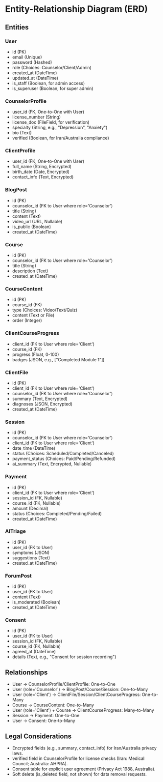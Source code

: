 # Entity-Relationship Diagram (ERD)

## Entities
### User
- id (PK)
- email (Unique)
- password (Hashed)
- role (Choices: Counselor/Client/Admin)
- created_at (DateTime)
- updated_at (DateTime)
- is_staff (Boolean, for admin access)
- is_superuser (Boolean, for super admin)

### CounselorProfile
- user_id (FK, One-to-One with User)
- license_number (String)
- license_doc (FileField, for verification)
- specialty (String, e.g., "Depression", "Anxiety")
- bio (Text)
- verified (Boolean, for Iran/Australia compliance)

### ClientProfile
- user_id (FK, One-to-One with User)
- full_name (String, Encrypted)
- birth_date (Date, Encrypted)
- contact_info (Text, Encrypted)

### BlogPost
- id (PK)
- counselor_id (FK to User where role='Counselor')
- title (String)
- content (Text)
- video_url (URL, Nullable)
- is_public (Boolean)
- created_at (DateTime)

### Course
- id (PK)
- counselor_id (FK to User where role='Counselor')
- title (String)
- description (Text)
- created_at (DateTime)

### CourseContent
- id (PK)
- course_id (FK)
- type (Choices: Video/Text/Quiz)
- content (Text or File)
- order (Integer)

### ClientCourseProgress
- client_id (FK to User where role='Client')
- course_id (FK)
- progress (Float, 0-100)
- badges (JSON, e.g., ["Completed Module 1"])

### ClientFile
- id (PK)
- client_id (FK to User where role='Client')
- counselor_id (FK to User where role='Counselor')
- summary (Text, Encrypted)
- diagnoses (JSON, Encrypted)
- created_at (DateTime)

### Session
- id (PK)
- counselor_id (FK to User where role='Counselor')
- client_id (FK to User where role='Client')
- date_time (DateTime)
- status (Choices: Scheduled/Completed/Canceled)
- payment_status (Choices: Paid/Pending/Refunded)
- ai_summary (Text, Encrypted, Nullable)

### Payment
- id (PK)
- client_id (FK to User where role='Client')
- session_id (FK, Nullable)
- course_id (FK, Nullable)
- amount (Decimal)
- status (Choices: Completed/Pending/Failed)
- created_at (DateTime)

### AITriage
- id (PK)
- user_id (FK to User)
- symptoms (JSON)
- suggestions (Text)
- created_at (DateTime)

### ForumPost
- id (PK)
- user_id (FK to User)
- content (Text)
- is_moderated (Boolean)
- created_at (DateTime)

### Consent
- id (PK)
- user_id (FK to User)
- session_id (FK, Nullable)
- course_id (FK, Nullable)
- agreed_at (DateTime)
- details (Text, e.g., "Consent for session recording")

## Relationships
- User → CounselorProfile/ClientProfile: One-to-One
- User (role='Counselor') → BlogPost/Course/Session: One-to-Many
- User (role='Client') → ClientFile/Session/ClientCourseProgress: One-to-Many
- Course → CourseContent: One-to-Many
- User (role='Client') + Course → ClientCourseProgress: Many-to-Many
- Session → Payment: One-to-One
- User → Consent: One-to-Many

## Legal Considerations
- Encrypted fields (e.g., summary, contact_info) for Iran/Australia privacy laws.
- verified field in CounselorProfile for license checks (Iran: Medical Council; Australia: AHPRA).
- Consent table for explicit user agreement (Privacy Act 1988, Australia).
- Soft delete (is_deleted field, not shown) for data removal requests.